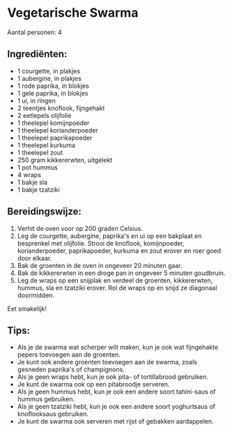 # Vegetarische Swarma

Aantal personen: 4

## Ingrediënten:

- 1 courgette, in plakjes
- 1 aubergine, in plakjes
- 1 rode paprika, in blokjes
- 1 gele paprika, in blokjes
- 1 ui, in ringen
- 2 teentjes knoflook, fijngehakt
- 2 eetlepels olijfolie
- 1 theelepel komijnpoeder
- 1 theelepel korianderpoeder
- 1 theelepel paprikapoeder
- 1 theelepel kurkuma
- 1 theelepel zout
- 250 gram kikkererwten, uitgelekt
- 1 pot hummus
- 4 wraps
- 1 bakje sla
- 1 bakje tzatziki

## Bereidingswijze:

1. Verhit de oven voor op 200 graden Celsius.
2. Leg de courgette, aubergine, paprika's en ui op een bakplaat en besprenkel met olijfolie. Strooi de knoflook, komijnpoeder, korianderpoeder, paprikapoeder, kurkuma en zout erover en roer goed door elkaar.
3. Bak de groenten in de oven in ongeveer 20 minuten gaar.
4. Bak de kikkererwten in een droge pan in ongeveer 5 minuten goudbruin.
5. Leg de wraps op een snijplak en verdeel de groenten, kikkererwten, hummus, sla en tzatziki erover. Rol de wraps op en snijd ze diagonaal doormidden.

Eet smakelijk!

## Tips:

- Als je de swarma wat scherper wilt maken, kun je ook wat fijngehakte pepers toevoegen aan de groenten.
- Je kunt ook andere groenten toevoegen aan de swarma, zoals gesneden paprika's of champignons.
- Als je geen wraps hebt, kun je ook pita- of tortillabrood gebruiken.
- Je kunt de swarma ook op een pitabroodje serveren.
- Als je geen hummus hebt, kun je ook een andere soort tahini-saus of hummus gebruiken.
- Als je geen tzatziki hebt, kun je ook een andere soort yoghurtsaus of knoflooksaus gebruiken.
- Je kunt de swarma ook serveren met rijst of gebakken aardappelen.

